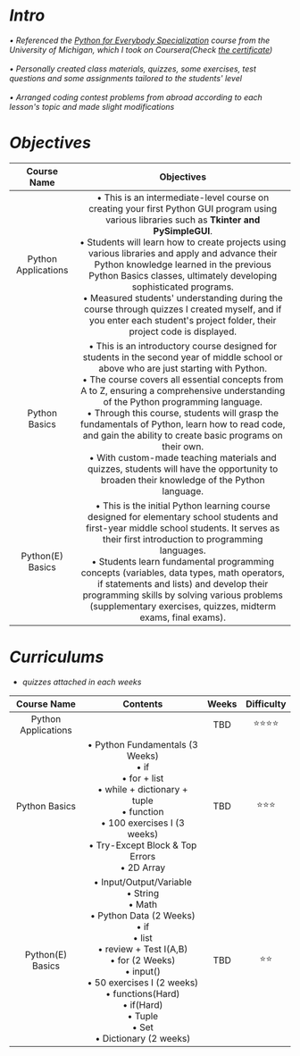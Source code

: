 <i>

# Intro
• Referenced the [Python for Everybody Specialization](https://www.coursera.org/learn/python) course from the University of Michigan, which I took on Coursera(Check [the certificate](https://coursera.org/share/0ee76252b4dc89d2141be9ee58ef03a5)) <br>
<br>
• Personally created class materials, quizzes, some exercises, test questions and some assignments tailored to the students' level <br>
<br>
• Arranged coding contest problems from abroad according to each lesson's topic and made slight modifications <br>

# Objectives

<div align="center", class="python">

| Course Name | Objectives | 
| :--------: | :-----------: |
| Python Applications | • This is an intermediate-level course on creating your first Python GUI program using various libraries such as <b>Tkinter and PySimpleGUI</b>. <br> • Students will learn how to create projects using various libraries and apply and advance their Python knowledge learned in the previous Python Basics classes, ultimately developing sophisticated programs. <br> • Measured students' understanding during the course through quizzes I created myself, and if you enter each student's project folder, their project code is displayed. |
| Python Basics | • This is an introductory course designed for students in the second year of middle school or above who are just starting with Python. <br> • The course covers all essential concepts from A to Z, ensuring a comprehensive understanding of the Python programming language. <br> • Through this course, students will grasp the fundamentals of Python, learn how to read code, and gain the ability to create basic programs on their own. <br> • With custom-made teaching materials and quizzes, students will have the opportunity to broaden their knowledge of the Python language. |
| Python(E) Basics | • This is the initial Python learning course designed for elementary school students and first-year middle school students. It serves as their first introduction to programming languages. <br> • Students learn fundamental programming concepts (variables, data types, math operators, if statements and lists) and develop their programming skills by solving various problems (supplementary exercises, quizzes, midterm exams, final exams). |

</div>


# Curriculums

* quizzes attached in each weeks

<div align="center", class="python">

| Course Name | Contents | Weeks | Difficulty |
| :--------: | :-----------: | :-----------: | :-----------: |
| Python Applications |  | TBD | ⭐⭐⭐⭐ |
| Python Basics | • Python Fundamentals (3 Weeks) <br> • if <br> • for + list <br> • while + dictionary + tuple <br> • function <br> • 100 exercises I (3 weeks) <br> • Try-Except Block & Top Errors <br> • 2D Array | TBD | ⭐⭐⭐ |
| Python(E) Basics | • Input/Output/Variable <br> • String <br> • Math <br> • Python Data (2 Weeks) <br> • if <br> • list <br> • review + Test I(A,B) <br> • for (2 Weeks) <br> • input() <br> • 50 exercises I (2 weeks) <br> • functions(Hard) <br> • if(Hard) <br> • Tuple <br> • Set <br> • Dictionary (2 weeks)  | TBD | ⭐⭐ |

</div>

</i>

